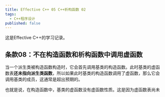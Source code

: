 ```yaml
---
title: Effective C++ 05 C++析构函数 02
tags: 
  - C++程序设计
published: false
---
```


这是Effective C++的学习记录。

## 条款08：不在构造函数和析构函数中调用虚函数

当一个派生类被构造函数构造时，它会首先调用基类的构造函数。此时基类的虚函数表**还未指向派生类函数**，所以如果此时基类的构造函数调用了虚函数，那么它会调用基类的成员，这通常是超出预期的。

也就是说，在构造函数中，基类的虚函数没有虚函数性质。这是因为虚函数表尚未